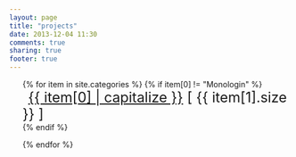 ```yaml
---
layout: page
title: "projects"
date: 2013-12-04 11:30
comments: true
sharing: true
footer: true
---
```

<ul style="list-style-type: none;">
{% for item in site.categories %}
   {% if item[0] != "Monologin" %}
    <li style="font-size:1.8em;"><i class="icon-eye-open" style="margin-right:10px; color:green;"></i><a class="github" href="/blog/projects/{{ item[0] | downcase | replace:' ','-' }}/">{{ item[0] | capitalize }}</a> [ {{ item[1].size }} ] </li>
    {% endif %}

{% endfor %}
</ul>
